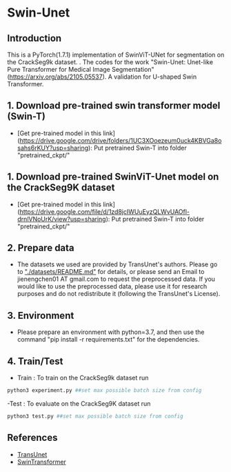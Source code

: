# Swin-Unet

## Introduction
This is a PyTorch(1.7.1) implementation of SwinViT-UNet for segmentation on the CrackSeg9k dataset. . The codes for the work "Swin-Unet: Unet-like Pure Transformer for Medical Image Segmentation"(https://arxiv.org/abs/2105.05537). A validation for U-shaped Swin Transformer.

## 1. Download pre-trained swin transformer model (Swin-T)
* [Get pre-trained model in this link] (https://drive.google.com/drive/folders/1UC3XOoezeum0uck4KBVGa8osahs6rKUY?usp=sharing): Put pretrained Swin-T into folder "pretrained_ckpt/"

## 1. Download pre-trained SwinViT-Unet model on the CrackSeg9K dataset
* [Get pre-trained model in this link] (https://drive.google.com/file/d/1zd8jcIWUuEyzQLWvUAOfl-drnlVNoUrK/view?usp=sharing): Put pretrained Swin-T into folder "pretrained_ckpt/"

## 2. Prepare data

- The datasets we used are provided by TransUnet's authors. Please go to ["./datasets/README.md"](datasets/README.md) for details, or please send an Email to jienengchen01 AT gmail.com to request the preprocessed data. If you would like to use the preprocessed data, please use it for research purposes and do not redistribute it (following the TransUnet's License).

## 3. Environment

- Please prepare an environment with python=3.7, and then use the command "pip install -r requirements.txt" for the dependencies.

## 4. Train/Test

- Train : To train on the CrackSeg9k dataset run

```bash
python3 experiment.py ##set max possible batch size from config 
```

-Test : To evaluate on the CrackSeg9K dataset run 

```bash
python3 test.py ##set max possible batch size from config 
```



## References
* [TransUnet](https://github.com/Beckschen/TransUNet)
* [SwinTransformer](https://github.com/microsoft/Swin-Transformer)


